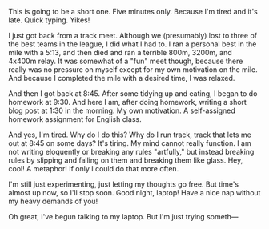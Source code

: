 <p>This is going to be a short one. Five minutes only. Because I'm tired and it's late. Quick typing. Yikes!</p><p>I just got back from a track meet. Although we (presumably) lost to three of the best teams in the league, I did what I had to. I ran a personal best in the mile with a 5:13, and then died and ran a terrible 800m, 3200m, and 4x400m relay. It was somewhat of a "fun" meet though, because there really was no pressure on myself except for my own motivation on the mile. And because I completed the mile with a desired time, I was relaxed.</p><p>And then I got back at 8:45. After some tidying up and eating, I began to do homework at 9:30. And here I am, after doing homework, writing a short blog post at 1:30 in the morning. My own motivation. A self-assigned homework assignment for English class.</p><p>And yes, I'm tired. Why do I do this? Why do I run track, track that lets me out at 8:45 on some days? It's tiring. My mind cannot really function. I am not writing eloquently or breaking any rules "artfully," but instead breaking rules by slipping and falling on them and breaking them like glass. Hey, cool! A metaphor! If only I could do that more often.</p><p>I'm still just experimenting, just letting my thoughts go free. But time's almost up now, so I'll stop soon. Good night, laptop! Have a nice nap without my heavy demands of you!</p><p>Oh great, I've begun talking to my laptop. But I'm just trying someth&mdash;</p>